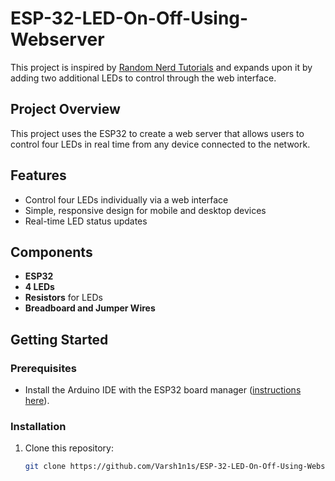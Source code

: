 # ESP-32-LED-On-Off-Using-Webserver

This project is inspired by [Random Nerd Tutorials](https://randomnerdtutorials.com/esp32-web-server-arduino-ide/) and expands upon it by adding two additional LEDs to control through the web interface.

## Project Overview

This project uses the ESP32 to create a web server that allows users to control four LEDs in real time from any device connected to the network. 

## Features
- Control four LEDs individually via a web interface
- Simple, responsive design for mobile and desktop devices
- Real-time LED status updates

## Components
- **ESP32**
- **4 LEDs**
- **Resistors** for LEDs
- **Breadboard and Jumper Wires**

## Getting Started

### Prerequisites
- Install the Arduino IDE with the ESP32 board manager ([instructions here](https://randomnerdtutorials.com/installing-the-esp32-board-in-arduino-ide-windows-instructions/)).

### Installation
1. Clone this repository:
   ```bash
   git clone https://github.com/Varsh1n1s/ESP-32-LED-On-Off-Using-Webserver.git
